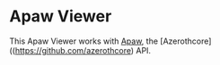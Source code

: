 # Apaw Viewer

This Apaw Viewer works with [Apaw](https://github.com/azerothcore/apaw.git), the [Azerothcore]((https://github.com/azerothcore) API.
